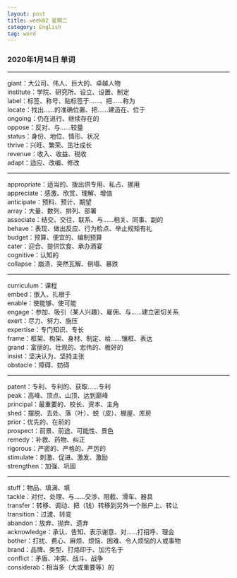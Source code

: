 ```yaml
---
layout: post  
title: week02 星期二  
category: English  
tag: word  
---
```

### 2020年1月14日 单词
- - -
giant：大公司、伟人、巨大的、卓越人物  
institute：学院、研究所、设立、设置、制定  
label：标签、称号、贴标签于……、把……称为  
locate：找出……的准确位置、把……建造在、位于  
ongoing：仍在进行、继续存在的  
oppose：反对、与……较量  
status：身份、地位、情形、状况  
thrive：兴旺、繁荣、茁壮成长  
revenue：收入、收益、税收  
adapt：适应、改编、修改  
- - -
appropriate：适当的、拨出供专用、私占、挪用  
appreciate：感激、欣赏、理解、增值  
anticipate：预料、预计、期望  
array：大量、数列、排列、部署  
associate：结交、交往、联系、与……相关、同事、副的  
behave：表现、做出反应、行为检点、举止规矩有礼  
budget：预算、便宜的、编制预算  
cater：迎合、提供饮食、承办酒宴  
cognitive：认知的  
collapse：崩溃、突然瓦解、倒塌、暴跌  
- - -
curriculum：课程  
embed：嵌入、扎根于  
enable：使能够、使可能  
engage：参加、吸引（某人兴趣）、雇佣、与……建立密切关系  
exert：尽力、努力、施压  
expertise：专门知识、专长  
frame：框架、构架、身材、制定、给……镶框、表达  
grand：富丽的、壮观的、宏伟的、极好的  
insist：坚决认为、坚持主张  
obstacle：障碍、妨碍  
- - -
patent：专利、专利的、获取……专利  
peak：高峰、顶点、山顶、达到巅峰  
principal：最重要的、校长、资本、主角  
shed：摆脱、去处、落（叶）、蜕（皮）、棚屋、库房  
prior：优先的、在前的  
prospect：前景、前途、可能性、景色  
remedy：补救、药物、纠正  
rigorous：严密的、严格的、严厉的  
stimulate：刺激、促进、激发、激励  
strengthen：加强、巩固  
- - -
stuff：物品、填满、填  
tackle：对付、处理、与……交涉、阻截、滑车、器具  
transfer：转移、调动、把（钱）转移到另外一个账户上、转让  
transition：过渡、转变  
abandon：放弃、抛弃、遗弃  
acknowledge：承认、告知、表示谢意、对……打招呼、理会  
bother：打扰、费心、麻烦、烦恼、困难、令人烦恼的人或事物  
brand：品牌、类型、打烙印于、加污名于  
conflict：矛盾、冲突、战斗、战争  
considerab：相当多（大或重要等）的